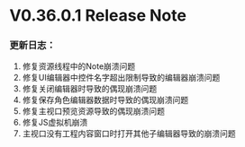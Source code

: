 # V0.36.0.1 Release Note

### 更新日志：

1. 修复资源线程中的Note崩溃问题
2. 修复UI编辑器中控件名字超出限制导致的编辑器崩溃问题
3. 修复关闭编辑器时导致的偶现崩溃问题
4. 修复保存角色编辑器数据时导致的偶现崩溃问题
5. 修复主视口预览资源导致的偶现崩溃问题
6. 修复JS虚拟机崩溃
7. 主视口没有工程内容窗口时打开其他子编辑器导致的崩溃问题